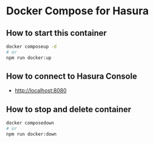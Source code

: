 # Docker Compose for Hasura

## How to start this container

```bash
docker composeup -d
# or
npm run docker:up
```

## How to connect to Hasura Console

- <http://localhost:8080>

## How to stop and delete container

```bash
docker composedown
# or
npm run docker:down
```
